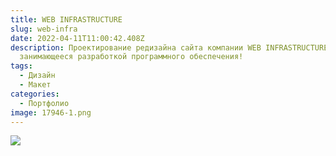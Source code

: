 ```yaml
---
title: WEB INFRASTRUCTURE
slug: web-infra
date: 2022-04-11T11:00:42.408Z
description: Проектирование редизайна сайта компании WEB INFRASTRUCTURE,
  занимающееся разработкой программного обеспечения!
tags:
  - Дизайн
  - Макет
categories:
  - Портфолио
image: 17946-1.png
---
```

![](frame-1-1-.png)
